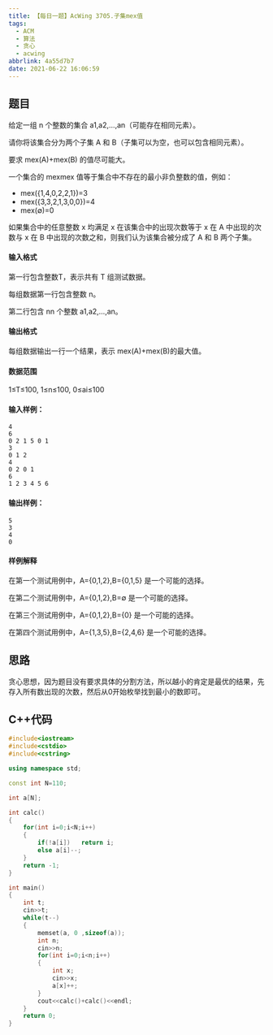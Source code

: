 ```yaml
---
title: 【每日一题】AcWing 3705.子集mex值
tags:
  - ACM
  - 算法
  - 贪心
  - acwing
abbrlink: 4a55d7b7
date: 2021-06-22 16:06:59
---
```


## 题目

给定一组 n 个整数的集合 a1,a2,…,an（可能存在相同元素）。

请你将该集合分为两个子集 A 和 B（子集可以为空，也可以包含相同元素）。

要求 mex(A)+mex(B) 的值尽可能大。

一个集合的 mexmex 值等于集合中不存在的最小非负整数的值，例如：

- mex({1,4,0,2,2,1})=3
- mex({3,3,2,1,3,0,0})=4
- mex(∅)=0

如果集合中的任意整数 x 均满足 x 在该集合中的出现次数等于 x 在 A 中出现的次数与 x 在 B 中出现的次数之和，则我们认为该集合被分成了 A 和 B 两个子集。

#### 输入格式

第一行包含整数T，表示共有 T 组测试数据。

每组数据第一行包含整数 n。

第二行包含 nn 个整数 a1,a2,…,an。

#### 输出格式

每组数据输出一行一个结果，表示 mex(A)+mex(B)的最大值。

#### 数据范围

1≤T≤100,
1≤n≤100,
0≤ai≤100

#### 输入样例：

```
4
6
0 2 1 5 0 1
3
0 1 2
4
0 2 0 1
6
1 2 3 4 5 6
```

#### 输出样例：

```
5
3
4
0
```

#### 样例解释

在第一个测试用例中，A={0,1,2},B={0,1,5} 是一个可能的选择。

在第二个测试用例中，A={0,1,2},B=∅ 是一个可能的选择。

在第三个测试用例中，A={0,1,2},B={0} 是一个可能的选择。

在第四个测试用例中，A={1,3,5},B={2,4,6} 是一个可能的选择。

## 思路

贪心思想，因为题目没有要求具体的分割方法，所以越小的肯定是最优的结果，先存入所有数出现的次数，然后从0开始枚举找到最小的数即可。

## C++代码

```c++
#include<iostream>
#include<cstdio>
#include<cstring>

using namespace std;

const int N=110;

int a[N];

int calc()
{
    for(int i=0;i<N;i++)
    {
        if(!a[i])   return i;
        else a[i]--;
    }
    return -1;
}

int main()
{
    int t;
    cin>>t;
    while(t--)
    {
        memset(a, 0 ,sizeof(a));
        int n;
        cin>>n;
        for(int i=0;i<n;i++)
        {
            int x;
            cin>>x;
            a[x]++;   
        }
        cout<<calc()+calc()<<endl;
    }
    return 0;
}
```

